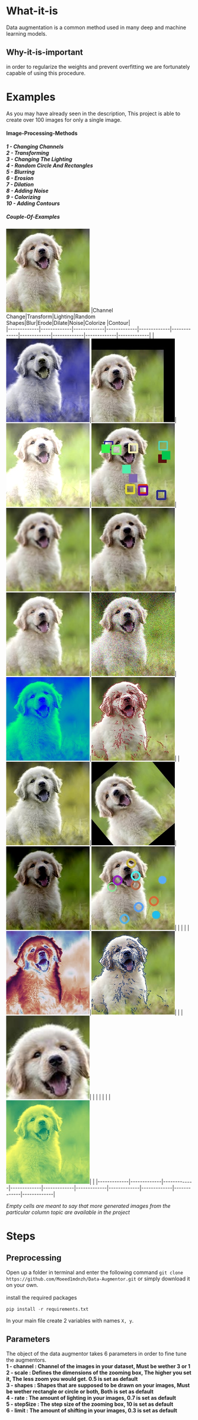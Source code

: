 # What-it-is
Data augmentation is a common method used in many deep and machine learning models.
## Why-it-is-important
in order to regularize the weights and prevent overfitting we are fortunately capable of using this procedure.
# Examples 
As you may have already seen in the description, This project is able to create over 100 images for only a single image.
#### Image-Processing-Methods
***1 - Changing Channels*** <br />
***2 - Transforming*** <br />
***3 - Changing The Lighting*** <br />
***4 - Random Circle And Rectangles*** <br />
***5 - Blurring*** <br />
***6 - Erosion*** <br />
***7 - Dilation*** <br />
***8 - Adding Noise*** <br />
***9 - Colorizing*** <br />
***10 - Adding Contours*** <br />
##### Couple-Of-Examples
![](https://github.com/Moeed1mdnzh/Data-Augmentor/blob/main/few_examples/0%2C0.jpg)
|Channel Change|Transform|Lighting|Random Shapes|Blur|Erode|Dilate|Noise|Colorize |Contour|  
|-------------|-------------|-------------|-------------|-------------|-------------|-------------|-------------|-------------|-------------|
|![](https://github.com/Moeed1mdnzh/Data-Augmentor/blob/main/few_examples/%5B0%2C%201%5D%2C2.jpg)|![](https://github.com/Moeed1mdnzh/Data-Augmentor/blob/main/few_examples/%5B0%2C%201%5D%2C5.jpg)|![](https://github.com/Moeed1mdnzh/Data-Augmentor/blob/main/few_examples/%5B0%2C%201%5D%2C21.jpg)|![](https://github.com/Moeed1mdnzh/Data-Augmentor/blob/main/few_examples/%5B0%2C%201%5D%2C14.jpg)|![](https://github.com/Moeed1mdnzh/Data-Augmentor/blob/main/few_examples/%5B0%2C%201%5D%2C23.jpg)|![](https://github.com/Moeed1mdnzh/Data-Augmentor/blob/main/few_examples/%5B0%2C%201%5D%2C17.jpg)|![](https://github.com/Moeed1mdnzh/Data-Augmentor/blob/main/few_examples/%5B0%2C%201%5D%2C18.jpg)|![](https://github.com/Moeed1mdnzh/Data-Augmentor/blob/main/few_examples/%5B0%2C%201%5D%2C16.jpg)|![](https://github.com/Moeed1mdnzh/Data-Augmentor/blob/main/few_examples/%5B0%2C%201%5D%2C11.jpg)|![](https://github.com/Moeed1mdnzh/Data-Augmentor/blob/main/few_examples/%5B0%2C%201%5D%2C4.jpg)|
|![](https://github.com/Moeed1mdnzh/Data-Augmentor/blob/main/few_examples/%5B0%2C%201%5D%2C1.jpg)|![](https://github.com/Moeed1mdnzh/Data-Augmentor/blob/main/few_examples/%5B0%2C%201%5D%2C8.jpg)|![](https://github.com/Moeed1mdnzh/Data-Augmentor/blob/main/few_examples/%5B0%2C%201%5D%2C22.jpg)|![](https://github.com/Moeed1mdnzh/Data-Augmentor/blob/main/few_examples/%5B0%2C%201%5D%2C15.jpg)| | | | |![](https://github.com/Moeed1mdnzh/Data-Augmentor/blob/main/few_examples/%5B0%2C%201%5D%2C13.jpg)|![](https://github.com/Moeed1mdnzh/Data-Augmentor/blob/main/few_examples/%5B0%2C%201%5D%2C3.jpg)|
| |![](https://github.com/Moeed1mdnzh/Data-Augmentor/blob/main/few_examples/%5B0%2C%201%5D%2C19.jpg)| | | | | | |![](https://github.com/Moeed1mdnzh/Data-Augmentor/blob/main/few_examples/%5B0%2C%201%5D%2C12.jpg)| |
|-------------|-------------|-------------|-------------|-------------|-------------|-------------|-------------|-------------|-------------|

*Empty cells are meant to say that more generated images from the particular column topic are available in the project*

# Steps

## Preprocessing
Open up a folder in terminal and enter the following command `git clone https://github.com/Moeed1mdnzh/Data-Augmentor.git` or simply download it on your own. <br /> <br />
install the required packages
```python
pip install -r requirements.txt 
``` 

In your main file create 2 variables with names `X, y`.
## Parameters
The object of the data augmentor takes 6 parameters in order to fine tune the augmentors. <br />
**1 - channel : Channel of the images in your dataset, Must be wether 3 or 1** <br />
**2 - scale : Defines the dimensions of the zooming box, The higher you set it, The less zoom you would get. 0.5 is set as default** <br />
**3 - shapes : Shapes that are supposed to be drawn on your images, Must be wether rectangle or circle or both, Both is set as default** <br />
**4 - rate : The amount of lighting in your images, 0.7 is set as default** <br />
**5 - stepSize : The step size of the zooming box, 10 is set as default** <br />
**6 - limit : The amount of shifting in your images, 0.3 is set as default**










